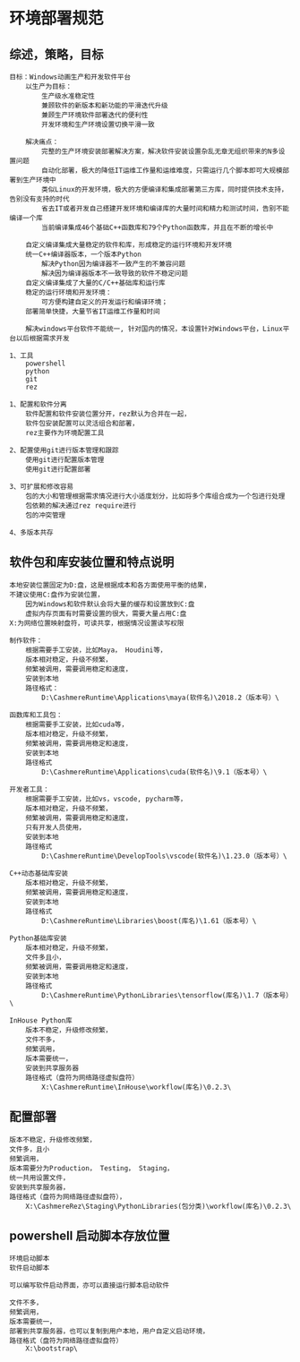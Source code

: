 # 环境部署规范

## 综述，策略，目标

    目标：Windows动画生产和开发软件平台
        以生产为目标：
            生产级水准稳定性
            兼顾软件的新版本和新功能的平滑迭代升级
            兼顾生产环境软件部署迭代的便利性
            开发环境和生产环境设置切换平滑一致
        
        解决痛点：
            完整的生产环境安装部署解决方案，解决软件安装设置杂乱无章无组织带来的N多设置问题
            自动化部署，极大的降低IT运维工作量和运维难度，只需运行几个脚本即可大规模部署到生产环境中
            类似Linux的开发环境，极大的方便编译和集成部署第三方库，同时提供技术支持，告别没有支持的时代
            省去IT或者开发自己搭建开发环境和编译库的大量时间和精力和测试时间，告别不能编译一个库            
            当前编译集成46个基础C++函数库和79个Python函数库，并且在不断的增长中

        自定义编译集成大量稳定的软件和库，形成稳定的运行环境和开发环境
        统一C++编译器版本，一个版本Python
            解决Python因为编译器不一致产生的不兼容问题
            解决因为编译器版本不一致导致的软件不稳定问题
        自定义编译集成了大量的C/C++基础库和运行库
        稳定的运行环境和开发环境：
            可方便构建自定义的开发运行和编译环境；
        部署简单快捷，大量节省IT运维工作量和时间

        解决windows平台软件不能统一, 针对国内的情况，本设置针对Windows平台，Linux平台以后根据需求开发

    1、工具
        powershell
        python
        git
        rez

    1、配置和软件分离
        软件配置和软件安装位置分开，rez默认为合并在一起，
        软件包安装配置可以灵活组合和部署，
        rez主要作为环境配置工具

    2、配置使用git进行版本管理和跟踪
        使用git进行配置版本管理
        使用git进行配置部署

    3、可扩展和修改容易
        包的大小和管理根据需求情况进行大小适度划分，比如将多个库组合成为一个包进行处理
        包依赖的解决通过rez require进行
        包的冲突管理

    4、多版本共存

## 软件包和库安装位置和特点说明

    本地安装位置固定为D:盘，这是根据成本和各方面使用平衡的结果，
    不建议使用C:盘作为安装位置，
        因为Windows和软件默认会将大量的缓存和设置放到C:盘
        虚拟内存页面有时需要设置的很大，需要大量占用C:盘
    X:为网络位置映射盘符，可读共享，根据情况设置读写权限

    制作软件：
        根据需要手工安装，比如Maya， Houdini等，
        版本相对稳定，升级不频繁，
        频繁被调用，需要调用稳定和速度，
        安装到本地
        路径格式：
            D:\CashmereRuntime\Applications\maya(软件名)\2018.2（版本号）\

    函数库和工具包：
        根据需要手工安装，比如cuda等，
        版本相对稳定，升级不频繁，
        频繁被调用，需要调用稳定和速度，
        安装到本地
        路径格式
            D:\CashmereRuntime\Applications\cuda(软件名)\9.1（版本号）\

    开发者工具：
        根据需要手工安装，比如vs，vscode, pycharm等，
        版本相对稳定，升级不频繁，
        频繁被调用，需要调用稳定和速度，
        只有开发人员使用，
        安装到本地
        路径格式
            D:\CashmereRuntime\DevelopTools\vscode(软件名)\1.23.0（版本号）\

    C++动态基础库安装
        版本相对稳定，升级不频繁，
        频繁被调用，需要调用稳定和速度，
        安装到本地
        路径格式
            D:\CashmereRuntime\Libraries\boost(库名)\1.61（版本号）\

    Python基础库安装
        版本相对稳定，升级不频繁，
        文件多且小，
        频繁被调用，需要调用稳定和速度，
        安装到本地
        路径格式
            D:\CashmereRuntime\PythonLibraries\tensorflow(库名)\1.7（版本号）\

    InHouse Python库
        版本不稳定，升级修改频繁，
        文件不多，
        频繁调用，
        版本需要统一，
        安装到共享服务器
        路径格式（盘符为网络路径虚拟盘符）
            X:\CashmereRuntime\InHouse\workflow(库名)\0.2.3\

## 配置部署

    版本不稳定，升级修改频繁，
    文件多，且小
    频繁调用，
    版本需要分为Production， Testing， Staging，
    统一共用设置文件，
    安装到共享服务器，
    路径格式（盘符为网络路径虚拟盘符），
        X:\CashmereRez\Staging\PythonLibraries(包分类)\workflow(库名)\0.2.3\

## powershell 启动脚本存放位置

    环境启动脚本
    软件启动脚本

    可以编写软件启动界面，亦可以直接运行脚本启动软件

    文件不多，
    频繁调用，
    版本需要统一，
    部署到共享服务器，也可以复制到用户本地，用户自定义启动环境，
    路径格式（盘符为网络路径虚拟盘符）
        X:\bootstrap\

